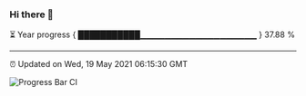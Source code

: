 ### Hi there 👋

⏳ Year progress { ███████████▁▁▁▁▁▁▁▁▁▁▁▁▁▁▁▁▁▁▁ } 37.88 %

---

⏰ Updated on Wed, 19 May 2021 06:15:30 GMT

![Progress Bar CI](https://github.com/liununu/liununu/workflows/Progress%20Bar%20CI/badge.svg)
